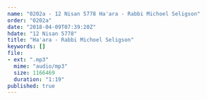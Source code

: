 ```yaml
---
name: "0202a - 12 Nisan 5778 Ha'ara - Rabbi Michoel Seligson"
order: "0202a"
date: "2018-04-09T07:39:20Z"
hdate: "12 Nisan 5778"
title: "Ha'ara - Rabbi Michoel Seligson"
keywords: []
file:
- ext: ".mp3"
  mime: "audio/mp3"
  size: 1166469
  duration: "1:19"
published: true
---
```



